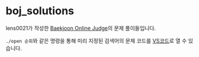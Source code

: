 # boj_solutions

lens0021가 작성한 [Baekjoon Online Judge]의 문제 풀이들입니다.

`./open 순회`와 같은 명령을 통해 미리 지정된 검색어의 문제 코드를 [VS코드]로 열 수 있습니다.

[baekjoon online judge]: https://www.acmicpc.net/
[vs코드]: https://code.visualstudio.com/
